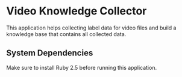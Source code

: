 # Video Knowledge Collector

This application helps collecting label data for video files and
build a knowledge base that contains all collected data.

## System Dependencies

Make sure to install Ruby 2.5 before running this application.

